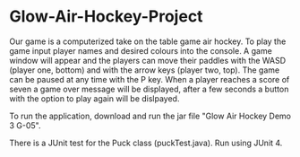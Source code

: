# Glow-Air-Hockey-Project

Our game is a computerized take on the table game air hockey.
To play the game input player names and desired colours into the console. A game window will appear and the players can move their paddles with the WASD (player one, bottom) and with the arrow keys (player two, top). The game can be paused at any time with the P key. When a player reaches a score of seven a game over message will be displayed, after a few seconds a button with the option to play again will be dislpayed. 

To run the application, download and run the jar file "Glow Air Hockey Demo 3 G-05".

There is a JUnit test for the Puck class (puckTest.java). Run using JUnit 4.

